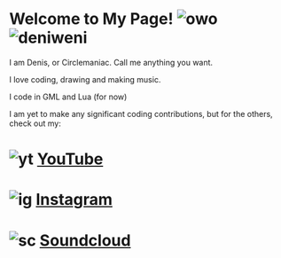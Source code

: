 
# Welcome to My Page! ![owo](https://cdn.discordapp.com/attachments/902577962241626122/1124476559621902366/owo32.png) ![deniweni](https://cdn.discordapp.com/attachments/902577962241626122/1124469222085509281/deniweni.png)

I am Denis, or Circlemaniac. Call me anything you want.

I love coding, drawing and making music.

I code in GML and Lua (for now)

I am yet to make any significant coding contributions, but for the others, check out my:

# ![yt](https://cdn.discordapp.com/attachments/902577962241626122/1124476075272052807/youtube.png) [YouTube](https://www.youtube.com/@circlemaniac)

# ![ig](https://cdn.discordapp.com/attachments/902577962241626122/1124476074982654002/instagram.png) [Instagram](https://www.instagram.com/circlemaniacdenis)

# ![sc](https://cdn.discordapp.com/attachments/902577962241626122/1124481150946119801/soundcloud.png) [Soundcloud](https://soundcloud.com/circlemaniac)
